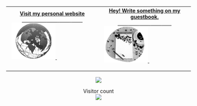 
<table width="100%">
    <tr>
        <td align="center">
            <!-- Social -->
            <a href="https://nasif.tech">
                <strong>Visit my personal website </strong>
                <br />
                <!-- Centering something has never been easy, has it? -->
                <span>&nbsp;&nbsp;&nbsp;&nbsp;&nbsp;&nbsp;&nbsp;&nbsp;</span>
                <span>&nbsp;&nbsp;&nbsp;&nbsp;&nbsp;&nbsp;&nbsp;&nbsp;</span>
                <span>&nbsp;&nbsp;&nbsp;&nbsp;&nbsp;&nbsp;&nbsp;&nbsp;</span>
                <span>&nbsp;&nbsp;&nbsp;&nbsp;&nbsp;&nbsp;&nbsp;&nbsp;</span> 
                <span>&nbsp;&nbsp;&nbsp;&nbsp;&nbsp;&nbsp;&nbsp;&nbsp;</span>
                <img alt="Globe" height="100" src="https://github.com/oii-nasif/oii-nasif/blob/master/images/globe2.png?raw=true">
            </a>
            <span>&nbsp;&nbsp;&nbsp;&nbsp;&nbsp;&nbsp;&nbsp;&nbsp;</span>
            <span>&nbsp;&nbsp;&nbsp;&nbsp;&nbsp;&nbsp;&nbsp;&nbsp;</span>
            <span>&nbsp;&nbsp;&nbsp;&nbsp;&nbsp;&nbsp;&nbsp;&nbsp;</span>
            <span>&nbsp;&nbsp;&nbsp;&nbsp;&nbsp;&nbsp;&nbsp;&nbsp;</span>
            <span>&nbsp;&nbsp;&nbsp;&nbsp;&nbsp;&nbsp;&nbsp;&nbsp;</span> 
        </td>
        <td align="center">
            <a href="https://github.com/oii-nasif/oii-nasif/issues/new?template=Guestbook_entry.md">
                <strong>Hey! Write something on my guestbook.</strong>
                <br />
                <span>&nbsp;&nbsp;&nbsp;&nbsp;&nbsp;&nbsp;&nbsp;</span>
                <span>&nbsp;&nbsp;&nbsp;&nbsp;&nbsp;&nbsp;&nbsp;</span>
                <span>&nbsp;&nbsp;&nbsp;&nbsp;&nbsp;&nbsp;&nbsp;</span> 
                <span>&nbsp;&nbsp;&nbsp;&nbsp;&nbsp;&nbsp;&nbsp;</span> 
                <span>&nbsp;&nbsp;&nbsp;&nbsp;&nbsp;&nbsp;&nbsp;</span> 
                <img height="100" alt="Book" src="https://raw.githubusercontent.com/oii-nasif/oii-nasif/master/images/guest_book.png"> 
            </a>
            <span>&nbsp;&nbsp;&nbsp;&nbsp;&nbsp;&nbsp;&nbsp;&nbsp;</span>
            <span>&nbsp;&nbsp;&nbsp;&nbsp;&nbsp;&nbsp;&nbsp;&nbsp;</span>
            <span>&nbsp;&nbsp;&nbsp;&nbsp;&nbsp;&nbsp;&nbsp;&nbsp;</span>
            <span>&nbsp;&nbsp;&nbsp;&nbsp;&nbsp;&nbsp;&nbsp;&nbsp;</span>
            <span>&nbsp;&nbsp;&nbsp;&nbsp;&nbsp;&nbsp;&nbsp;&nbsp;</span>    
        </td>
    </tr>
</table>


<div align="center">
    
   <image align="center" src="https://github-readme-stats.vercel.app/api?username=oii-nasif&show_icons=true"> 
       
</div>   

<p align="center"> 
  Visitor count<br>
  <img src="https://profile-counter.glitch.me/oii-nasif/count.svg" />
</p>

